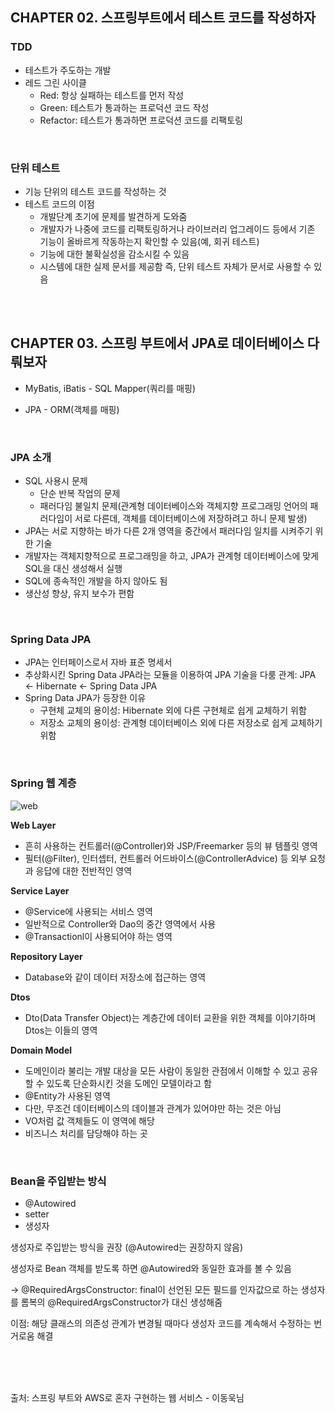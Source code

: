 ## CHAPTER 02. 스프링부트에서 테스트 코드를 작성하자

### **TDD**

- 테스트가 주도하는 개발
- 레드 그린 사이클
  - Red: 항상 실패하는 테스트를 먼저 작성
  - Green: 테스트가 통과하는 프로덕션 코드 작성
  - Refactor: 테스트가 통과하면 프로덕션 코드를 리팩토링
</br>


### **단위 테스트**

- 기능 단위의 테스트 코드를 작성하는 것
- 테스트 코드의 이점
  - 개발단계 초기에 문제를 발견하게 도와줌
  - 개발자가 나중에 코드를 리팩토링하거나 라이브러리 업그레이드 등에서 기존 기능이 올바르게 작동하는지 확인할 수 있음(예, 회귀 테스트)
  - 기능에 대한 불확실성을 감소시킬 수 있음
  - 시스템에 대한 실제 문서를 제공함
    즉, 단위 테스트 자체가 문서로 사용할 수 있음

</br></br>



## CHAPTER 03. 스프링 부트에서 JPA로 데이터베이스 다뤄보자

- MyBatis, iBatis - SQL Mapper(쿼리를 매핑) 

- JPA - ORM(객체를 매핑)
</br>


### **JPA 소개**

- SQL 사용시 문제
  - 단순 반복 작업의 문제
  - 패러다임 불일치 문제(관계형 데이터베이스와 객체지향 프로그래밍 언어의 패러다임이 서로 다른데, 객체를 데이터베이스에 저장하려고 하니 문제 발생)
- JPA는 서로 지향하는 바가 다른 2개 영역을 중간에서 패러다임 일치를 시켜주기 위한 기술
- 개발자는 객체지향적으로 프로그래밍을 하고, JPA가 관계형 데이터베이스에 맞게 SQL을 대신 생성해서 실행
- SQL에 종속적인 개발을 하지 않아도 됨
- 생산성 향상, 유지 보수가 편함
</br>


### **Spring Data JPA**

- JPA는 인터페이스로서 자바 표준 명세서
- 추상화시킨 Spring Data JPA라는 모듈을 이용하여 JPA 기술을 다룸
  관계: JPA <- Hibernate <- Spring Data JPA
- Spring Data JPA가 등장한 이유
  - 구현체 교체의 용이성: Hibernate 외에 다른 구현체로 쉽게 교체하기 위함
  - 저장소 교체의 용이성: 관계형 데이터베이스 외에 다른 저장소로 쉽게 교체하기 위함
</br>


### **Spring 웹 계층**

![web](https://user-images.githubusercontent.com/33548856/101644706-e062f400-3a78-11eb-88e1-66ccd54865a0.png)

**Web Layer**

- 흔히 사용하는 컨트롤러(@Controller)와 JSP/Freemarker 등의 뷰 템플릿 영역
- 필터(@Filter), 인터셉터, 컨트롤러 어드바이스(@ControllerAdvice) 등 외부 요청과 응답에 대한 전반적인 영역



**Service Layer**

- @Service에 사용되는 서비스 영역
- 일반적으로 Controller와 Dao의 중간 영역에서 사용
- @Transactionl이 사용되어야 하는 영역



**Repository Layer**

- Database와 같이 데이터 저장소에 접근하는 영역



**Dtos**

- Dto(Data Transfer Object)는 계층간에 데이터 교환을 위한 객체를 이야기하며 Dtos는 이들의 영역



**Domain Model**

- 도메인이라 불리는 개발 대상을 모든 사람이 동일한 관점에서 이해할 수 있고 공유할 수 있도록 단순화시킨 것을 도메인 모델이라고 함
- @Entity가 사용된 영역
- 다만, 무조건 데이터베이스의 데이블과 관계가 있어야만 하는 것은 아님
- VO처럼 값 객체들도 이 영역에 해당
- 비즈니스 처리를 담당해야 하는 곳

</br>



### **Bean을 주입받는 방식**

- @Autowired
- setter
- 생성자

생성자로 주입받는 방식을 권장 (@Autowired는 권장하지 않음)

생성자로 Bean 객체를 받도록 하면 @Autowired와 동일한 효과를 볼 수 있음

-> @RequiredArgsConstructor: final이 선언된 모든 필드를 인자값으로 하는 생성자를 롬복의  @RequiredArgsConstructor가 대신 생성해줌

이점: 해당 클래스의 의존성 관계가 변경될 때마다 생성자 코드를 계속해서 수정하는 번거로움 해결


</br></br></br>


출처: 스프링 부트와 AWS로 혼자 구현하는 웹 서비스 - 이동욱님
